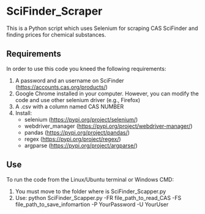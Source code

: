 # SciFinder_Scraper
This is a Python script which uses Selenium for scraping CAS SciFinder and finding prices for chemical substances.

## Requirements

In order to use this code you kneed the following requirements:

1. A password and an username on SciFinder (https://accounts.cas.org/products/)
2. Google Chrome installed in your computer. However, you can modify the code and use other selenium driver (e.g., Firefox)
3. A .csv with a column named CAS NUMBER
4. Install:
   - selenium (https://pypi.org/project/selenium/)
   - webdriver_manager (https://pypi.org/project/webdriver-manager/)
   - pandas (https://pypi.org/project/pandas/)
   - regex (https://pypi.org/project/regex/)
   - argparse (https://pypi.org/project/argparse/)

## Use

To run the code from the Linux/Ubuntu terminal or Windows CMD:

1. You must move to the folder where is SciFinder_Scapper.py
2. Use: python SciFinder_Scapper.py -FR file_path_to_read_CAS -FS file_path_to_save_infomartion -P YourPassword -U YourUser
